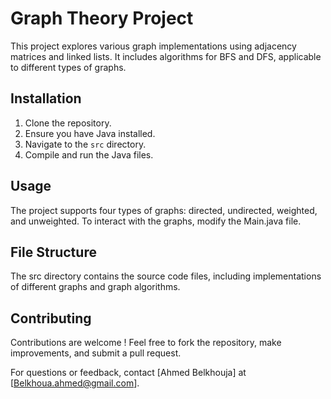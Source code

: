 # Graph Theory Project

This project explores various graph implementations using adjacency matrices and linked lists. It includes algorithms for BFS and DFS, applicable to different types of graphs.

## Installation

1. Clone the repository.
2. Ensure you have Java installed.
3. Navigate to the `src` directory.
4. Compile and run the Java files.

## Usage

The project supports four types of graphs: directed, undirected, weighted, and unweighted. To interact with the graphs, modify the Main.java file.

## File Structure
  
The src directory contains the source code files, including implementations of different graphs and graph algorithms.

## Contributing

Contributions are welcome ! Feel free to fork the repository, make improvements, and submit a pull request.

For questions or feedback, contact [Ahmed Belkhouja] at [Belkhoua.ahmed@gmail.com].
